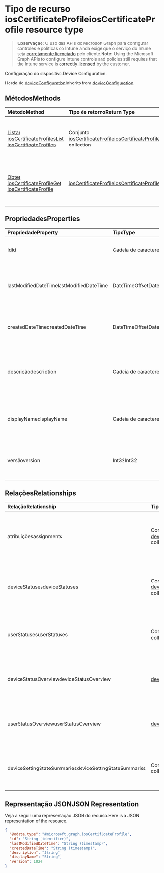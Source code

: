 # <a name="ioscertificateprofile-resource-type"></a><span data-ttu-id="e8f0e-101">Tipo de recurso iosCertificateProfile</span><span class="sxs-lookup"><span data-stu-id="e8f0e-101">iosCertificateProfile resource type</span></span>

> <span data-ttu-id="e8f0e-102">**Observação:** O uso das APIs do Microsoft Graph para configurar controles e políticas do Intune ainda exige que o serviço do Intune seja [corretamente licenciado](https://go.microsoft.com/fwlink/?linkid=839381) pelo cliente.</span><span class="sxs-lookup"><span data-stu-id="e8f0e-102">**Note:** Using the Microsoft Graph APIs to configure Intune controls and policies still requires that the Intune service is [correctly licensed](https://go.microsoft.com/fwlink/?linkid=839381) by the customer.</span></span>

<span data-ttu-id="e8f0e-103">Configuração do dispositivo.</span><span class="sxs-lookup"><span data-stu-id="e8f0e-103">Device Configuration.</span></span>

<span data-ttu-id="e8f0e-104">Herda de [deviceConfiguration](../resources/intune_deviceconfig_deviceconfiguration.md)</span><span class="sxs-lookup"><span data-stu-id="e8f0e-104">Inherits from [deviceConfiguration](../resources/intune_deviceconfig_deviceconfiguration.md)</span></span>

## <a name="methods"></a><span data-ttu-id="e8f0e-105">Métodos</span><span class="sxs-lookup"><span data-stu-id="e8f0e-105">Methods</span></span>
|<span data-ttu-id="e8f0e-106">Método</span><span class="sxs-lookup"><span data-stu-id="e8f0e-106">Method</span></span>|<span data-ttu-id="e8f0e-107">Tipo de retorno</span><span class="sxs-lookup"><span data-stu-id="e8f0e-107">Return Type</span></span>|<span data-ttu-id="e8f0e-108">Descrição</span><span class="sxs-lookup"><span data-stu-id="e8f0e-108">Description</span></span>|
|:---|:---|:---|
|[<span data-ttu-id="e8f0e-109">Listar iosCertificateProfiles</span><span class="sxs-lookup"><span data-stu-id="e8f0e-109">List iosCertificateProfiles</span></span>](../api/intune_deviceconfig_ioscertificateprofile_list.md)|<span data-ttu-id="e8f0e-110">Conjunto [iosCertificateProfile](../resources/intune_deviceconfig_ioscertificateprofile.md)</span><span class="sxs-lookup"><span data-stu-id="e8f0e-110">[iosCertificateProfile](../resources/intune_deviceconfig_ioscertificateprofile.md) collection</span></span>|<span data-ttu-id="e8f0e-111">Listar propriedades e relações de objetos de [iosCertificateProfile](../resources/intune_deviceconfig_ioscertificateprofile.md).</span><span class="sxs-lookup"><span data-stu-id="e8f0e-111">List properties and relationships of the [iosCertificateProfile](../resources/intune_deviceconfig_ioscertificateprofile.md) objects.</span></span>|
|[<span data-ttu-id="e8f0e-112">Obter iosCertificateProfile</span><span class="sxs-lookup"><span data-stu-id="e8f0e-112">Get iosCertificateProfile</span></span>](../api/intune_deviceconfig_ioscertificateprofile_get.md)|[<span data-ttu-id="e8f0e-113">iosCertificateProfile</span><span class="sxs-lookup"><span data-stu-id="e8f0e-113">iosCertificateProfile</span></span>](../resources/intune_deviceconfig_ioscertificateprofile.md)|<span data-ttu-id="e8f0e-114">Ler propriedades e relações de objetos de [iosCertificateProfile](../resources/intune_deviceconfig_ioscertificateprofile.md).</span><span class="sxs-lookup"><span data-stu-id="e8f0e-114">Read properties and relationships of the [iosCertificateProfile](../resources/intune_deviceconfig_ioscertificateprofile.md) object.</span></span>|

## <a name="properties"></a><span data-ttu-id="e8f0e-115">Propriedades</span><span class="sxs-lookup"><span data-stu-id="e8f0e-115">Properties</span></span>
|<span data-ttu-id="e8f0e-116">Propriedade</span><span class="sxs-lookup"><span data-stu-id="e8f0e-116">Property</span></span>|<span data-ttu-id="e8f0e-117">Tipo</span><span class="sxs-lookup"><span data-stu-id="e8f0e-117">Type</span></span>|<span data-ttu-id="e8f0e-118">Descrição</span><span class="sxs-lookup"><span data-stu-id="e8f0e-118">Description</span></span>|
|:---|:---|:---|
|<span data-ttu-id="e8f0e-119">id</span><span class="sxs-lookup"><span data-stu-id="e8f0e-119">id</span></span>|<span data-ttu-id="e8f0e-120">Cadeia de caracteres</span><span class="sxs-lookup"><span data-stu-id="e8f0e-120">String</span></span>|<span data-ttu-id="e8f0e-121">Chave da entidade.</span><span class="sxs-lookup"><span data-stu-id="e8f0e-121">Key of the entity.</span></span> <span data-ttu-id="e8f0e-122">Herdado de [deviceConfiguration](../resources/intune_deviceconfig_deviceconfiguration.md)</span><span class="sxs-lookup"><span data-stu-id="e8f0e-122">Inherited from [deviceConfiguration](../resources/intune_deviceconfig_deviceconfiguration.md)</span></span>|
|<span data-ttu-id="e8f0e-123">lastModifiedDateTime</span><span class="sxs-lookup"><span data-stu-id="e8f0e-123">lastModifiedDateTime</span></span>|<span data-ttu-id="e8f0e-124">DateTimeOffset</span><span class="sxs-lookup"><span data-stu-id="e8f0e-124">DateTimeOffset</span></span>|<span data-ttu-id="e8f0e-125">DateTime da última modificação do objeto.</span><span class="sxs-lookup"><span data-stu-id="e8f0e-125">DateTime the object was last modified.</span></span> <span data-ttu-id="e8f0e-126">Herdado de [deviceConfiguration](../resources/intune_deviceconfig_deviceconfiguration.md)</span><span class="sxs-lookup"><span data-stu-id="e8f0e-126">Inherited from [deviceConfiguration](../resources/intune_deviceconfig_deviceconfiguration.md)</span></span>|
|<span data-ttu-id="e8f0e-127">createdDateTime</span><span class="sxs-lookup"><span data-stu-id="e8f0e-127">createdDateTime</span></span>|<span data-ttu-id="e8f0e-128">DateTimeOffset</span><span class="sxs-lookup"><span data-stu-id="e8f0e-128">DateTimeOffset</span></span>|<span data-ttu-id="e8f0e-129">DateTime em que o objeto foi criado.</span><span class="sxs-lookup"><span data-stu-id="e8f0e-129">DateTime the object was created.</span></span> <span data-ttu-id="e8f0e-130">Herdado de [deviceConfiguration](../resources/intune_deviceconfig_deviceconfiguration.md)</span><span class="sxs-lookup"><span data-stu-id="e8f0e-130">Inherited from [deviceConfiguration](../resources/intune_deviceconfig_deviceconfiguration.md)</span></span>|
|<span data-ttu-id="e8f0e-131">descrição</span><span class="sxs-lookup"><span data-stu-id="e8f0e-131">description</span></span>|<span data-ttu-id="e8f0e-132">Cadeia de caracteres</span><span class="sxs-lookup"><span data-stu-id="e8f0e-132">String</span></span>|<span data-ttu-id="e8f0e-133">O administrador forneceu a descrição da Configuração do dispositivo.</span><span class="sxs-lookup"><span data-stu-id="e8f0e-133">Admin provided description of the Device Configuration.</span></span> <span data-ttu-id="e8f0e-134">Herdado de [deviceConfiguration](../resources/intune_deviceconfig_deviceconfiguration.md)</span><span class="sxs-lookup"><span data-stu-id="e8f0e-134">Inherited from [deviceConfiguration](../resources/intune_deviceconfig_deviceconfiguration.md)</span></span>|
|<span data-ttu-id="e8f0e-135">displayName</span><span class="sxs-lookup"><span data-stu-id="e8f0e-135">displayName</span></span>|<span data-ttu-id="e8f0e-136">Cadeia de caracteres</span><span class="sxs-lookup"><span data-stu-id="e8f0e-136">String</span></span>|<span data-ttu-id="e8f0e-137">O administrador forneceu o nome da Configuração do dispositivo.</span><span class="sxs-lookup"><span data-stu-id="e8f0e-137">Admin provided name of the device configuration.</span></span> <span data-ttu-id="e8f0e-138">Herdado de [deviceConfiguration](../resources/intune_deviceconfig_deviceconfiguration.md)</span><span class="sxs-lookup"><span data-stu-id="e8f0e-138">Inherited from [deviceConfiguration](../resources/intune_deviceconfig_deviceconfiguration.md)</span></span>|
|<span data-ttu-id="e8f0e-139">versão</span><span class="sxs-lookup"><span data-stu-id="e8f0e-139">version</span></span>|<span data-ttu-id="e8f0e-140">Int32</span><span class="sxs-lookup"><span data-stu-id="e8f0e-140">Int32</span></span>|<span data-ttu-id="e8f0e-141">Versão da configuração do dispositivo.</span><span class="sxs-lookup"><span data-stu-id="e8f0e-141">Version of the device configuration.</span></span> <span data-ttu-id="e8f0e-142">Herdada de [deviceConfiguration](../resources/intune_deviceconfig_deviceconfiguration.md)</span><span class="sxs-lookup"><span data-stu-id="e8f0e-142">Inherited from [deviceConfiguration](../resources/intune_deviceconfig_deviceconfiguration.md)</span></span>|

## <a name="relationships"></a><span data-ttu-id="e8f0e-143">Relações</span><span class="sxs-lookup"><span data-stu-id="e8f0e-143">Relationships</span></span>
|<span data-ttu-id="e8f0e-144">Relação</span><span class="sxs-lookup"><span data-stu-id="e8f0e-144">Relationship</span></span>|<span data-ttu-id="e8f0e-145">Tipo</span><span class="sxs-lookup"><span data-stu-id="e8f0e-145">Type</span></span>|<span data-ttu-id="e8f0e-146">Descrição</span><span class="sxs-lookup"><span data-stu-id="e8f0e-146">Description</span></span>|
|:---|:---|:---|
|<span data-ttu-id="e8f0e-147">atribuições</span><span class="sxs-lookup"><span data-stu-id="e8f0e-147">assignments</span></span>|<span data-ttu-id="e8f0e-148">Conjunto [deviceConfigurationAssignment](../resources/intune_deviceconfig_deviceconfigurationassignment.md)</span><span class="sxs-lookup"><span data-stu-id="e8f0e-148">[deviceConfigurationAssignment](../resources/intune_deviceconfig_deviceconfigurationassignment.md) collection</span></span>|<span data-ttu-id="e8f0e-149">A lista de atribuições para o perfil de configuração do dispositivo.</span><span class="sxs-lookup"><span data-stu-id="e8f0e-149">The list of assignments for the device configuration profile.</span></span> <span data-ttu-id="e8f0e-150">Herdado de [deviceConfiguration](../resources/intune_deviceconfig_deviceconfiguration.md)</span><span class="sxs-lookup"><span data-stu-id="e8f0e-150">Inherited from [deviceConfiguration](../resources/intune_deviceconfig_deviceconfiguration.md)</span></span>|
|<span data-ttu-id="e8f0e-151">deviceStatuses</span><span class="sxs-lookup"><span data-stu-id="e8f0e-151">deviceStatuses</span></span>|<span data-ttu-id="e8f0e-152">Conjunto [deviceConfigurationDeviceStatus](../resources/intune_deviceconfig_deviceconfigurationdevicestatus.md)</span><span class="sxs-lookup"><span data-stu-id="e8f0e-152">[deviceConfigurationDeviceStatus](../resources/intune_deviceconfig_deviceconfigurationdevicestatus.md) collection</span></span>|<span data-ttu-id="e8f0e-153">Status de instalação da configuração do dispositivo por dispositivo.</span><span class="sxs-lookup"><span data-stu-id="e8f0e-153">Device configuration installation status by device.</span></span> <span data-ttu-id="e8f0e-154">Herdado de [deviceConfiguration](../resources/intune_deviceconfig_deviceconfiguration.md)</span><span class="sxs-lookup"><span data-stu-id="e8f0e-154">Inherited from [deviceConfiguration](../resources/intune_deviceconfig_deviceconfiguration.md)</span></span>|
|<span data-ttu-id="e8f0e-155">userStatuses</span><span class="sxs-lookup"><span data-stu-id="e8f0e-155">userStatuses</span></span>|<span data-ttu-id="e8f0e-156">Conjunto [deviceConfigurationUserStatus](../resources/intune_deviceconfig_deviceconfigurationuserstatus.md)</span><span class="sxs-lookup"><span data-stu-id="e8f0e-156">[deviceConfigurationUserStatus](../resources/intune_deviceconfig_deviceconfigurationuserstatus.md) collection</span></span>|<span data-ttu-id="e8f0e-157">Status de instalação da configuração de dispositivo por usuário.</span><span class="sxs-lookup"><span data-stu-id="e8f0e-157">Device configuration installation status by user.</span></span> <span data-ttu-id="e8f0e-158">Herdado de [deviceConfiguration](../resources/intune_deviceconfig_deviceconfiguration.md)</span><span class="sxs-lookup"><span data-stu-id="e8f0e-158">Inherited from [deviceConfiguration](../resources/intune_deviceconfig_deviceconfiguration.md)</span></span>|
|<span data-ttu-id="e8f0e-159">deviceStatusOverview</span><span class="sxs-lookup"><span data-stu-id="e8f0e-159">deviceStatusOverview</span></span>|[<span data-ttu-id="e8f0e-160">deviceConfigurationDeviceOverview</span><span class="sxs-lookup"><span data-stu-id="e8f0e-160">deviceConfigurationDeviceOverview</span></span>](../resources/intune_deviceconfig_deviceconfigurationdeviceoverview.md)|<span data-ttu-id="e8f0e-161">Visão geral de status dos dispositivos na Configuração do dispositivo Herdada de [deviceConfiguration](../resources/intune_deviceconfig_deviceconfiguration.md)</span><span class="sxs-lookup"><span data-stu-id="e8f0e-161">Device Configuration devices status overview Inherited from [deviceConfiguration](../resources/intune_deviceconfig_deviceconfiguration.md)</span></span>|
|<span data-ttu-id="e8f0e-162">userStatusOverview</span><span class="sxs-lookup"><span data-stu-id="e8f0e-162">userStatusOverview</span></span>|[<span data-ttu-id="e8f0e-163">deviceConfigurationUserOverview</span><span class="sxs-lookup"><span data-stu-id="e8f0e-163">deviceConfigurationUserOverview</span></span>](../resources/intune_deviceconfig_deviceconfigurationuseroverview.md)|<span data-ttu-id="e8f0e-164">Visão geral de status dos usuários na Configuração do dispositivo Herdada de [deviceConfiguration](../resources/intune_deviceconfig_deviceconfiguration.md)</span><span class="sxs-lookup"><span data-stu-id="e8f0e-164">Device Configuration users status overview Inherited from [deviceConfiguration](../resources/intune_deviceconfig_deviceconfiguration.md)</span></span>|
|<span data-ttu-id="e8f0e-165">deviceSettingStateSummaries</span><span class="sxs-lookup"><span data-stu-id="e8f0e-165">deviceSettingStateSummaries</span></span>|<span data-ttu-id="e8f0e-166">Conjunto [settingStateDeviceSummary](../resources/intune_deviceconfig_settingstatedevicesummary.md)</span><span class="sxs-lookup"><span data-stu-id="e8f0e-166">[settingStateDeviceSummary](../resources/intune_deviceconfig_settingstatedevicesummary.md) collection</span></span>|<span data-ttu-id="e8f0e-167">Resumo de dispositivo de estado de configuração do dispositivo Herdada do [deviceConfiguration](../resources/intune_deviceconfig_deviceconfiguration.md)</span><span class="sxs-lookup"><span data-stu-id="e8f0e-167">Device Configuration Setting State Device Summary Inherited from [deviceConfiguration](../resources/intune_deviceconfig_deviceconfiguration.md)</span></span>|

## <a name="json-representation"></a><span data-ttu-id="e8f0e-168">Representação JSON</span><span class="sxs-lookup"><span data-stu-id="e8f0e-168">JSON Representation</span></span>
<span data-ttu-id="e8f0e-169">Veja a seguir uma representação JSON do recurso.</span><span class="sxs-lookup"><span data-stu-id="e8f0e-169">Here is a JSON representation of the resource.</span></span>
<!-- {
  "blockType": "resource",
  "keyProperty": "id",
  "@odata.type": "microsoft.graph.iosCertificateProfile"
}
-->
``` json
{
  "@odata.type": "#microsoft.graph.iosCertificateProfile",
  "id": "String (identifier)",
  "lastModifiedDateTime": "String (timestamp)",
  "createdDateTime": "String (timestamp)",
  "description": "String",
  "displayName": "String",
  "version": 1024
}
```



